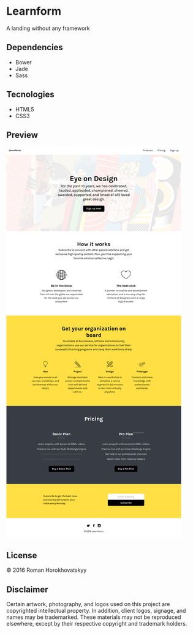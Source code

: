 # Learnform

A landing without any framework

## Dependencies

- Bower
- Jade
- Sass

## Tecnologies

- HTML5
- CSS3

## Preview

![Learnform preview](preview.png)

## License

© 2016 Roman Horokhovatskyy

## Disclaimer

Certain artwork, photography, and logos used on this project are copyrighted intellectual property. In addition, client logos, signage, and names may be trademarked. These materials may not be reproduced elsewhere, except by their respective copyright and trademark holders.
